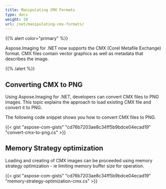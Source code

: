 ```yaml
---
title: Manipulating CMX Formats
type: docs
weight: 10
url: /net/manipulating-cmx-formats/
---
```


{{% alert color="primary" %}} 

Aspose.Imaging for .NET now supports the CMX (Corel Metafile Exchange) format. CMX files contain vector graphics as well as metadata that describes the image.

{{% /alert %}} 
## **Converting CMX to PNG**
Using Aspose.Imaging for .NET, developers can convert CMX files to PNG images. This topic explains the approach to load existing CMX file and convert it to PNG.

The following code snippet shows you how to convert CMX files to PNG.



{{< gist "aspose-com-gists" "cd76b7203ae8c34ff5b9bdce04ecad19" "convert-cmx-to-png.cs" >}}
## **Memory Strategy optimization**
Loading and creating of CMX images can be proceeded using memory strategy optimization - ie limiting memory buffer size for operation.

{{< gist "aspose-com-gists" "cd76b7203ae8c34ff5b9bdce04ecad19" "memory-strategy-optimization-cmx.cs" >}}

